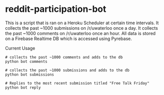 # reddit-participation-bot
This is a script that is ran on a Heroku Scheduler at certain time intervals.
It collects the past ~1000 submissions on /r/uwaterloo once a day.
It collects the past ~1000 comments on /r/uwaterloo once an hour.
All data is stored on a Firebase Realtime DB which is accessed using Pyrebase.

Current Usage
```
# collects the past ~1000 comments and adds to the db
python bot comments

# collects the past ~1000 submissions and adds to the db
python bot submissions

# Replies to the most recent submission titled "Free Talk Friday"
python bot reply 
```
